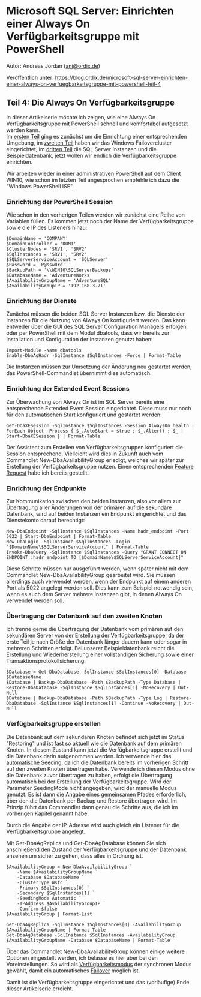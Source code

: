# Microsoft SQL Server: Einrichten einer Always On Verfügbarkeitsgruppe mit PowerShell

Autor: Andreas Jordan (anj@ordix.de)

Veröffentlich unter: https://blog.ordix.de/microsoft-sql-server-einrichten-einer-always-on-verfuegbarkeitsgruppe-mit-powershell-teil-4


## Teil 4: Die Always On Verfügbarkeitsgruppe

In dieser Artikelserie möchte ich zeigen, wie eine Always On Verfügbarkeitsgruppe mit PowerShell schnell und komfortabel aufgesetzt werden kann.  
Im [ersten Teil](2020_12_30_Always_On_mit_PowerShell_1_Umgebung.md) ging es zunächst um die Einrichtung einer entsprechenden Umgebung, im [zweiten Teil](2020_12_31_Always_On_mit_PowerShell_2_Failovercluster.md) haben wir das Windows Failovercluster eingerichtet, im [dritten Teil](2021_01_05_Always_On_mit_PowerShell_3_Instanzen.md) die SQL Server Instanzen und die Beispieldatenbank, jetzt wollen wir endlich die Verfügbarkeitsgruppe einrichten.

Wir arbeiten wieder in einer administrativen PowerShell auf dem Client WIN10, wie schon im letzten Teil angesprochen empfehle ich dazu die "Windows PowerShell ISE". 


### Einrichtung der PowerShell Session

Wie schon in den vorherigen Teilen werden wir zunächst eine Reihe von Variablen füllen. Es kommen jetzt noch der Name der Verfügbarkeitsgruppe sowie die IP des Listeners hinzu:

	$DomainName = 'COMPANY'
	$DomainController = 'DOM1'
	$ClusterNodes = 'SRV1', 'SRV2'
	$SqlInstances = 'SRV1', 'SRV2'
	$SQLServerServiceAccount = 'SQLServer'
	$Password = 'P@ssw0rd'
	$BackupPath = '\\WIN10\SQLServerBackups'
	$DatabaseName = 'AdventureWorks'
	$AvailabilityGroupName = 'AdventureSQL'
	$AvailabilityGroupIP = '192.168.3.71'
	

### Einrichtung der Dienste

Zunächst müssen die beiden SQL Server Instanzen bzw. die Dienste der Instanzen für die Nutzung von Always On konfiguriert werden. Das kann entweder über die GUI des SQL Server Configuration Managers erfolgen, oder per PowerShell mit dem Modul dbatools, dass wir bereits zur Installation und Konfiguration der Instanzen genutzt haben: 

	Import-Module -Name dbatools
	Enable-DbaAgHadr -SqlInstance $SqlInstances -Force | Format-Table

Die Instanzen müssen zur Umsetzung der Änderung neu gestartet werden, das PowerShell-Commandlet übernimmt dies automatisch.


### Einrichtung der Extended Event Sessions

Zur Überwachung von Always On ist im SQL Server bereits eine entsprechende Extended Event Session eingerichtet. Diese muss nur noch für den automatischen Start konfiguriert und gestartet werden:

	Get-DbaXESession -SqlInstance $SqlInstances -Session AlwaysOn_health | ForEach-Object -Process { $_.AutoStart = $true ; $_.Alter() ; $_ | Start-DbaXESession } | Format-Table

Der Assistent zum Erstellen von Verfügbarkeitsgruppen konfiguriert die Session entsprechend. Vielleicht wird dies in Zukunft auch vom Commandlet New-DbaAvailabilityGroup erledigt, welches wir später zur Erstellung der Verfügbarkeitsgruppe nutzen. Einen entsprechenden [Feature Request](https://github.com/sqlcollaborative/dbatools/issues/6603) habe ich bereits gestellt.


### Einrichtung der Endpunkte

Zur Kommunikation zwischen den beiden Instanzen, also vor allem zur Übertragung aller Änderungen von der primären auf die sekundäre Datenbank, wird auf beiden Instanzen ein Endpunkt eingerichtet und das Dienstekonto darauf berechtigt:
   
	New-DbaEndpoint -SqlInstance $SqlInstances -Name hadr_endpoint -Port 5022 | Start-DbaEndpoint | Format-Table
	New-DbaLogin -SqlInstance $SqlInstances -Login "$DomainName\$SQLServerServiceAccount" | Format-Table
	Invoke-DbaQuery -SqlInstance $SqlInstances -Query "GRANT CONNECT ON ENDPOINT::hadr_endpoint TO [$DomainName\$SQLServerServiceAccount]"

Diese Schritte müssen nur ausgeführt werden, wenn später nicht mit dem Commandlet New-DbaAvailabilityGroup gearbeitet wird. Sie müssen allerdings auch verwendet werden, wenn der Endpunkt auf einem anderen Port als 5022 angelegt werden soll. Dies kann zum Beispiel notwendig sein, wenn es auch dem Server mehrere Instanzen gibt, in denen Always On verwendet werden soll.


### Übertragung der Datenbank auf den zweiten Knoten

Ich trenne gerne die Übertragung der Datenbank vom primären auf den sekundären Server von der Erstellung der Verfügbarkeitsgruppe, da der erste Teil je nach Größe der Datenbank länger dauern kann oder sogar in mehreren Schritten erfolgt. Bei unserer Beispieldatenbank reicht die Erstellung und Wiederherstellung einer vollständigen Sicherung sowie einer Transaktionsprotokollsicherung:  
 
	$Database = Get-DbaDatabase -SqlInstance $SqlInstances[0] -Database $DatabaseName
	$Database | Backup-DbaDatabase -Path $BackupPath -Type Database | Restore-DbaDatabase -SqlInstance $SqlInstances[1] -NoRecovery | Out-Null
	$Database | Backup-DbaDatabase -Path $BackupPath -Type Log | Restore-DbaDatabase -SqlInstance $SqlInstances[1] -Continue -NoRecovery | Out-Null


### Verfügbarkeitsgruppe erstellen

Die Datenbank auf dem sekundären Knoten befindet sich jetzt im Status "Restoring" und ist fast so aktuell wie die Datenbank auf dem primären Knoten. In diesem Zustand kann jetzt die Verfügbarkeitsgruppe erstellt und die Datenbank darin aufgenommen werden. Ich verwende hier das [automatische Seeding](https://docs.microsoft.com/de-de/sql/database-engine/availability-groups/windows/automatic-seeding-secondary-replicas), da ich die Datenbank bereits im vorherigen Schritt auf den zweiten Knoten übertragen habe. Verwende ich diesen Modus ohne die Datenbank zuvor übertragen zu haben, erfolgt die Übertragung automatisch bei der Erstellung der Verfügbarkeitsgruppe. Wird der Parameter SeedingMode nicht angegeben, wird der manuelle Modus genutzt. Es ist dann die Angabe eines gemeinsamen Pfades erforderlich, über den die Datenbank per Backup und Restore übertragen wird. Im Prinzip führt das Commandlet dann genau die Schritte aus, die ich im vorherigen Kapitel genannt habe.

Durch die Angabe der IP-Adresse wird auch gleich ein Listener für die Verfügbarkeitsgruppe angelegt.

Mit Get-DbaAgReplica und Get-DbaAgDatabase können Sie sich anschließend den Zustand der Verfügbarkeitsgruppe und der Datenbank ansehen um sicher zu gehen, dass alles in Ordnung ist.

	$AvailabilityGroup = New-DbaAvailabilityGroup `
		-Name $AvailabilityGroupName `
		-Database $DatabaseName `
    	-ClusterType Wsfc `
    	-Primary $SqlInstances[0] `
    	-Secondary $SqlInstances[1] `
    	-SeedingMode Automatic `
        -IPAddress $AvailabilityGroupIP `
    	-Confirm:$false
	$AvailabilityGroup | Format-List

	Get-DbaAgReplica -SqlInstance $SqlInstances[0] -AvailabilityGroup $AvailabilityGroupName | Format-Table
	Get-DbaAgDatabase -SqlInstance $SqlInstances -AvailabilityGroup $AvailabilityGroupName -Database $DatabaseName | Format-Table


Über das Commandlet New-DbaAvailabilityGroup können einige weitere Optionen eingestellt werden, ich belasse es hier aber bei den Voreinstellungen. So wird als [Verfügbarkeitsmodus](https://docs.microsoft.com/de-de/sql/database-engine/availability-groups/windows/availability-modes-always-on-availability-groups) der synchronen Modus gewählt, damit ein automatisches [Failover](https://docs.microsoft.com/de-de/sql/database-engine/availability-groups/windows/failover-and-failover-modes-always-on-availability-groups) möglich ist.

Damit ist die Verfügbarkeitsgruppe eingerichtet und das (vorläufige) Ende dieser Artikelserie erreicht.
